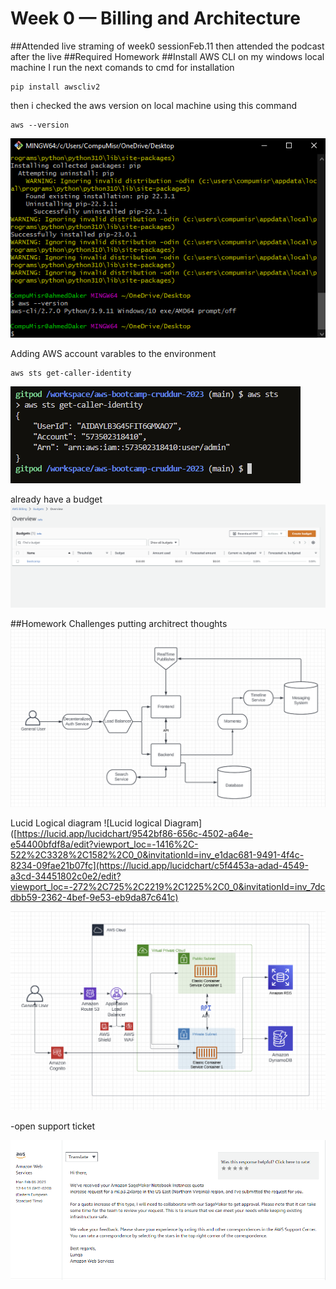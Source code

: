 # Week 0 — Billing and Architecture
##Attended live straming of week0 sessionFeb.11 then attended the podcast after the live
##Required Homework
##Install AWS CLI on my windows local machine
I run the next comands to cmd for installation
```
pip install awscliv2
```
then i checked the aws version on local machine using this command
```
aws --version
```
![aws_cli](https://github.com/ahmeddaker/aws-bootcamp-cruddur-2023/blob/main/_docs/assets/aws_cli.png)

Adding AWS account varables to the environment
```
aws sts get-caller-identity
```

![proof of aws cli](https://github.com/ahmeddaker/aws-bootcamp-cruddur-2023/blob/main/_docs/assets/proof-of-aws.png)

already have a budget
![budget](https://github.com/ahmeddaker/aws-bootcamp-cruddur-2023/blob/main/_docs/assets/budget.png)



##Homework Challenges
putting architrect thoughts 
![conceptual deign](https://github.com/ahmeddaker/aws-bootcamp-cruddur-2023/blob/main/_docs/assets/conceptual%20deign.png)

Lucid Logical diagram 
![Lucid logical Diagram]([https://lucid.app/lucidchart/9542bf86-656c-4502-a64e-e54400bfdf8a/edit?viewport_loc=-1416%2C-522%2C3328%2C1582%2C0_0&invitationId=inv_e1dac681-9491-4f4c-8234-09fae21b07fc](https://lucid.app/lucidchart/c5f4453a-adad-4549-a3cd-34451802c0e2/edit?viewport_loc=-272%2C725%2C2219%2C1225%2C0_0&invitationId=inv_7dcdbb59-2362-4bef-9e53-eb9da87c641c)

![aws design](https://github.com/ahmeddaker/aws-bootcamp-cruddur-2023/blob/main/_docs/assets/aws%20design.png)

-open support ticket

![ticket](https://github.com/ahmeddaker/aws-bootcamp-cruddur-2023/blob/main/_docs/assets/ticket.png)
